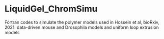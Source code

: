 # LiquidGel_ChromSimu
Fortran codes to simulate the polymer models used in Hossein et al, bioRxiv, 2021: data-driven mouse and Drosophila models and uniform loop extrusion models
